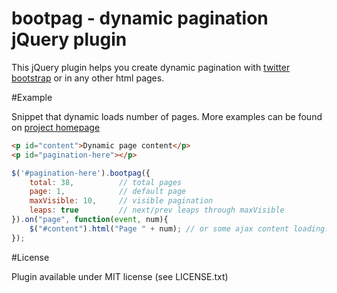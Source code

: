 bootpag - dynamic pagination jQuery plugin
==========================================

This jQuery plugin helps you create dynamic pagination with [twitter bootstrap](http://twitter.github.com/bootstrap) or in any other html pages.

#Example

Snippet that dynamic loads number of pages.
More examples can be found on [project homepage](http://botmonster.github.com/jquery-bootpag)

```html
<p id="content">Dynamic page content</p>
<p id="pagination-here"></p>
```

```javascript
$('#pagination-here').bootpag({
    total: 38,          // total pages
    page: 1,            // default page
    maxVisible: 10,     // visible pagination
    leaps: true         // next/prev leaps through maxVisible
}).on("page", function(event, num){
    $("#content").html("Page " + num); // or some ajax content loading...
}); 

```
#License

Plugin available under MIT license (see LICENSE.txt)

